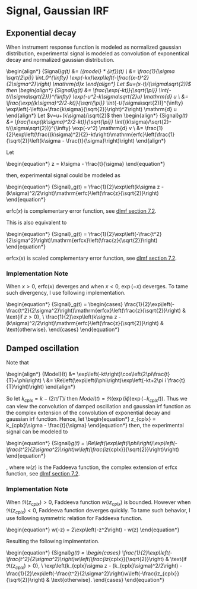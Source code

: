 # Signal, Gaussian IRF

## Exponential decay

When instrument response function is modeled as normalized gaussian distribution, experimental signal is modeled as convolution of exponentical decay and normalized gaussian distribution.

\begin{align*}
{Signal}_g(t) &= ({model} * {irf})(t) \\
&= \frac{1}{\sigma \sqrt{2\pi}} \int_0^{\infty} \exp(-kx)\exp\left(-\frac{(x-t)^2}{2\sigma^2}\right) \mathrm{d}x 
\end{align*}
Let $u=(x-t)/(\sigma\sqrt{2})$ then
\begin{align*}
{Signal}_g(t) &= \frac{\exp(-kt)}{\sqrt{\pi}} \int_{-t/(\sigma\sqrt{2})}^{\infty} \exp(-u^2-k\sigma\sqrt{2}u) \mathrm{d} u \\
&= \frac{\exp((k\sigma)^2/2-kt)}{\sqrt{\pi}} \int_{-t/(\sigma\sqrt{2})}^{\infty} \exp\left(-\left(u+\frac{k\sigma}{\sqrt{2}}\right)^2\right) \mathrm{d} u
\end{align*}
Let $v=u+(k\sigma)/\sqrt{2}$ then
\begin{align*}
{Signal}_g(t) &= \frac{\exp((k\sigma)^2/2-kt)}{\sqrt{\pi}} \int_{(k\sigma)/\sqrt{2}-t/(\sigma\sqrt{2})}^{\infty} \exp(-v^2) \mathrm{d} v \\
&= \frac{1}{2}\exp\left(\frac{(k\sigma)^2}{2}-kt\right)\mathrm{erfc}\left(\frac{1}{\sqrt{2}}\left(k\sigma - \frac{t}{\sigma}\right)\right)
\end{align*}

Let 

\begin{equation*}
z = k\sigma - \frac{t}{\sigma}
\end{equation*}

then, experimental signal could be modeled as

\begin{equation*}
{Signal}_g(t) = \frac{1}{2}\exp\left(k\sigma z - (k\sigma)^2/2\right)\mathrm{erfc}\left(\frac{z}{\sqrt{2}}\right)
\end{equation*}

$\mathrm{erfc}(x)$ is complementary error function, see [dlmf section 7.2](https://dlmf.nist.gov/7.2).

This is also equivalent to

\begin{equation*}
{Signal}_g(t) = \frac{1}{2}\exp\left(-\frac{t^2}{2\sigma^2}\right)\mathrm{erfcx}\left(\frac{z}{\sqrt{2}}\right)
\end{equation*}

$\mathrm{erfcx}(x)$ is scaled complementary error function, see [dlmf section 7.2](https://dlmf.nist.gov/7.2).

### Implementation Note

When $x>0$, $\mathrm{erfc}(x)$ deverges and when $x<0$, $\exp(-x)$ deverges.
To tame such divergency, I use following implementation.

\begin{equation*}
{Signal}_g(t) = \begin{cases}
\frac{1}{2}\exp\left(-\frac{t^2}{2\sigma^2}\right)\mathrm{erfcx}\left(\frac{z}{\sqrt{2}}\right) & \text{if $z>0$}, \\
\frac{1}{2}\exp\left(k\sigma z - (k\sigma)^2/2\right)\mathrm{erfc}\left(\frac{z}{\sqrt{2}}\right) & \text{otherwise}.
\end{cases}
\end{equation*}

## Damped oscillation

Note that 

\begin{align*}
{Model}(t) &= \exp\left(-kt\right)\cos\left(2\pi\frac{t}{T}+\phi\right) \\
&= \Re\left(\exp\left(i\phi\right)\exp\left(-kt+2\pi i \frac{t}{T}\right)\right)
\end{align*}

So let $k_{cplx} = k - (2\pi/T)i$ then ${Model}(t) = \Re\left(\exp\left(i\phi\right)\exp\left(-k_{cplx}t\right)\right)$.
Thus we can view the convolution of damped oscillation and gaussian irf function as the complex extension of the convolution of exponential decay and gaussian irf function.
Hence, let 
\begin{equation*}
z_{cplx} = k_{cplx}\sigma - \frac{t}{\sigma}
\end{equation*} 
then, the experimental signal can be modeled to 

\begin{equation*}
{Signal}_g(t) = \Re\left(\exp\left(i\phi\right)\exp\left(-\frac{t^2}{2\sigma^2}\right)w\left(\frac{iz_{cplx}}{\sqrt{2}}\right)\right)
\end{equation*}

, where $w(z)$ is the Faddeeva function, the complex extension of $\mathrm{erfcx}$ function, see [dlmf section 7.2](https://dlmf.nist.gov/7.2).

### Implementation Note 

When $\Re\left(z_{cplx} \right)>0$, Faddeeva function $w(iz_{cplx})$ is bounded. However when $\Re\left(z_{cplx}\right)<0$, Faddeeva function deverges quickly.
To tame such behavior, I use following symmetric relation for Faddeeva function.

\begin{equation*}
w(-z) = 2\exp\left(-z^2\right) - w(z)
\end{equation*}

Resulting the following implmentation.

\begin{equation*}
{Signal}_g(t) = \begin{cases}
\frac{1}{2}\exp\left(-\frac{t^2}{2\sigma^2}\right)w\left(\frac{iz_{cplx}}{\sqrt{2}}\right) & \text{if $\Re\left(z_{cplx}\right)>0$}, \\
\exp\left(k_{cplx}\sigma z - (k_{cplx}\sigma)^2/2\right) - \frac{1}{2}\exp\left(-\frac{t^2}{2\sigma^2}\right)w\left(-\frac{iz_{cplx}}{\sqrt{2}}\right) & \text{otherwise}.
\end{cases}
\end{equation*}








